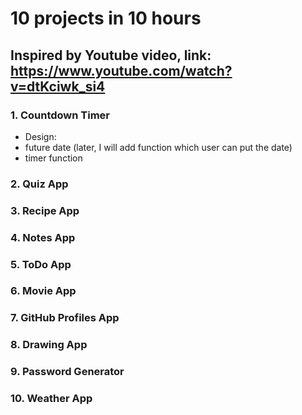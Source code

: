 # 10 projects in 10 hours

## Inspired by Youtube video, link: https://www.youtube.com/watch?v=dtKciwk_si4

### 1. Countdown Timer
- Design: 
- future date (later, I will add function which user can put the date)
- timer function
### 2. Quiz App

### 3. Recipe App

### 4. Notes App

### 5. ToDo App

### 6. Movie App

### 7. GitHub Profiles App

### 8. Drawing App

### 9. Password Generator

### 10. Weather App

